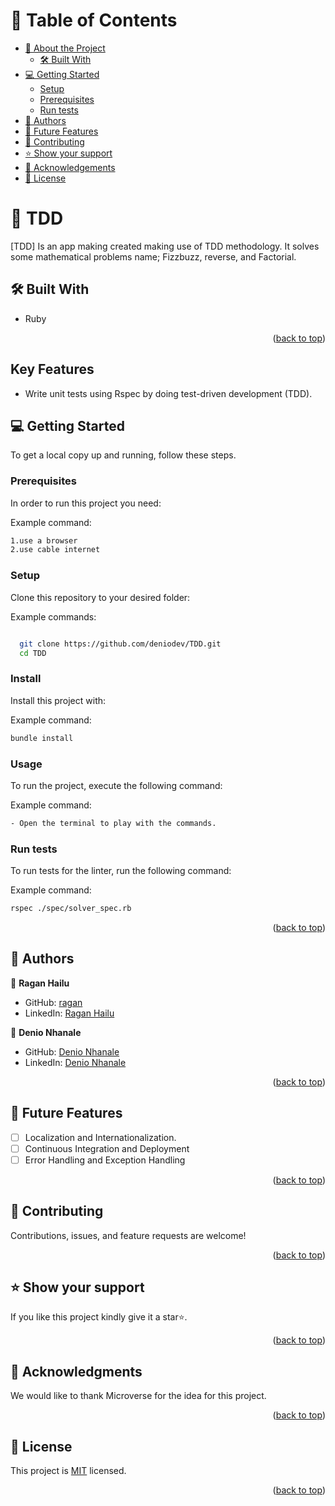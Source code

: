 <a name="readme-top"></a>

<!-- TABLE OF CONTENTS -->

# 📗 Table of Contents

- [📖 About the Project](#about-project)
  - [🛠 Built With](#built-with)
- [💻 Getting Started](#getting-started)
  - [Setup](#setup)
  - [Prerequisites](#prerequisites)
  - [Run tests](#run-tests)
- [👥 Authors](#authors)
- [🔭 Future Features](#future-features)
- [🤝 Contributing](#contributing)
- [⭐️ Show your support](#support)
- [🙏 Acknowledgements](#acknowledgements)
- [📝 License](#license)

<!-- PROJECT DESCRIPTION -->

# 📖 TDD <a name="about-project"></a>

[TDD] Is an app making created making use of TDD methodology. It solves some mathematical problems name; Fizzbuzz, reverse, and Factorial.

## 🛠 Built With <a name="built-with"></a>

- Ruby

<p align="right">(<a href="#readme-top">back to top</a>)</p>

## Key Features

- Write unit tests using Rspec by doing test-driven development (TDD).

<!-- GETTING STARTED -->

## 💻 Getting Started <a name="getting-started"></a>

To get a local copy up and running, follow these steps.

### Prerequisites

In order to run this project you need:

Example command:

```sh
1.use a browser
2.use cable internet
```

### Setup

Clone this repository to your desired folder:

Example commands:

```sh

  git clone https://github.com/deniodev/TDD.git
  cd TDD


```

### Install

Install this project with:

Example command:

```sh
bundle install
```

### Usage

To run the project, execute the following command:

Example command:

```sh
- Open the terminal to play with the commands.
```

### Run tests

To run tests for the linter, run the following command:

Example command:

```sh
rspec ./spec/solver_spec.rb
```

<p align="right">(<a href="#readme-top">back to top</a>)</p>

## 👥 Authors <a name="authors"></a>

👤 **Ragan Hailu**

- GitHub: [ragan](https://github.com/ragangithub)
- LinkedIn: [Ragan Hailu](https://linkedin.com/in/raganhailu)

👤 **Denio Nhanale**

- GitHub: [Denio Nhanale](https://github.com/deniodev)
- LinkedIn: [Denio Nhanale](https://linkedin.com/in/denionhanale)

<p align="right">(<a href="#readme-top">back to top</a>)</p>

<!-- FUTURE FEATURES -->

## 🔭 Future Features <a name="future-features"></a>

- [ ] Localization and Internationalization.
- [ ] Continuous Integration and Deployment
- [ ] Error Handling and Exception Handling

<p align="right">(<a href="#readme-top">back to top</a>)</p>

<!-- CONTRIBUTING -->

## 🤝 Contributing <a name="contributing"></a>

Contributions, issues, and feature requests are welcome!

<p align="right">(<a href="#readme-top">back to top</a>)</p>

<!-- SUPPORT -->

## ⭐️ Show your support <a name="support"></a>

If you like this project kindly give it a star⭐️.

<p align="right">(<a href="#readme-top">back to top</a>)</p>

<!-- ACKNOWLEDGEMENTS -->

## 🙏 Acknowledgments <a name="acknowledgements"></a>

We would like to thank Microverse for the idea for this project.

<p align="right">(<a href="#readme-top">back to top</a>)</p>

<!-- LICENSE -->

## 📝 License <a name="license"></a>

This project is [MIT](./LICENSE) licensed.

<p align="right">(<a href="#readme-top">back to top</a>)</p>
